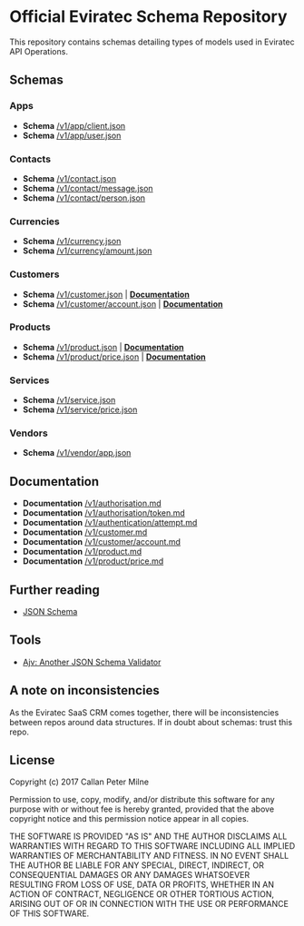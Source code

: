 # Official Eviratec Schema Repository

This repository contains schemas detailing types of models used in Eviratec API Operations.

## Schemas

### Apps

* **Schema** [/v1/app/client.json](https://github.com/eviratec/schema/blob/master/v1/app/client.json)
* **Schema** [/v1/app/user.json](https://github.com/eviratec/schema/blob/master/v1/app/user.json)

### Contacts

* **Schema** [/v1/contact.json](https://github.com/eviratec/schema/blob/master/v1/contact.json)
* **Schema** [/v1/contact/message.json](https://github.com/eviratec/schema/blob/master/v1/contact/message.json)
* **Schema** [/v1/contact/person.json](https://github.com/eviratec/schema/blob/master/v1/contact/person.json)

### Currencies

* **Schema** [/v1/currency.json](https://github.com/eviratec/schema/blob/master/v1/currency.json)
* **Schema** [/v1/currency/amount.json](https://github.com/eviratec/schema/blob/master/v1/currency/amount.json)

### Customers

* **Schema** [/v1/customer.json](https://github.com/eviratec/schema/blob/master/v1/customer.json) | [**Documentation**](https://github.com/eviratec/schema/blob/master/docs/v1/customer.md)
* **Schema** [/v1/customer/account.json](https://github.com/eviratec/schema/blob/master/v1/customer/account.json) | [**Documentation**](https://github.com/eviratec/schema/blob/master/docs/v1/customer/account.md)

### Products

* **Schema** [/v1/product.json](https://github.com/eviratec/schema/blob/master/v1/product.json) | [**Documentation**](https://github.com/eviratec/schema/blob/master/docs/v1/product.md)
* **Schema** [/v1/product/price.json](https://github.com/eviratec/schema/blob/master/v1/product/price.json) | [**Documentation**](https://github.com/eviratec/schema/blob/master/docs/v1/product/price.md)

### Services

* **Schema** [/v1/service.json](https://github.com/eviratec/schema/blob/master/v1/service.json)
* **Schema** [/v1/service/price.json](https://github.com/eviratec/schema/blob/master/v1/service/price.json)

### Vendors

* **Schema** [/v1/vendor/app.json](https://github.com/eviratec/schema/blob/master/v1/vendor/app.json)

## Documentation

* **Documentation** [/v1/authorisation.md](https://github.com/eviratec/schema/blob/master/docs/v1/authorisation.md)
* **Documentation** [/v1/authorisation/token.md](https://github.com/eviratec/schema/blob/master/docs/v1/authorisation/token.md)
* **Documentation** [/v1/authentication/attempt.md](https://github.com/eviratec/schema/blob/master/docs/v1/authentication/attempt.md)
* **Documentation** [/v1/customer.md](https://github.com/eviratec/schema/blob/master/docs/v1/customer.md)
* **Documentation** [/v1/customer/account.md](https://github.com/eviratec/schema/blob/master/docs/v1/customer/account.md)
* **Documentation** [/v1/product.md](https://github.com/eviratec/schema/blob/master/docs/v1/product.md)
* **Documentation** [/v1/product/price.md](https://github.com/eviratec/schema/blob/master/docs/v1/product/price.md)

## Further reading

* [JSON Schema](http://json-schema.org/documentation.html)

## Tools

* [Ajv: Another JSON Schema Validator](https://github.com/epoberezkin/ajv)

## A note on inconsistencies

As the Eviratec SaaS CRM comes together, there will be inconsistencies between repos around data structures.  If in doubt about schemas: trust this repo.

## License

Copyright (c) 2017 Callan Peter Milne

Permission to use, copy, modify, and/or distribute this software for any purpose with or without fee is hereby granted, provided that the above copyright notice and this permission notice appear in all copies.

THE SOFTWARE IS PROVIDED "AS IS" AND THE AUTHOR DISCLAIMS ALL WARRANTIES WITH REGARD TO THIS SOFTWARE INCLUDING ALL IMPLIED WARRANTIES OF MERCHANTABILITY AND FITNESS. IN NO EVENT SHALL THE AUTHOR BE LIABLE FOR ANY SPECIAL, DIRECT, INDIRECT, OR CONSEQUENTIAL DAMAGES OR ANY DAMAGES WHATSOEVER RESULTING FROM LOSS OF USE, DATA OR PROFITS, WHETHER IN AN ACTION OF CONTRACT, NEGLIGENCE OR OTHER TORTIOUS ACTION, ARISING OUT OF OR IN CONNECTION WITH THE USE OR PERFORMANCE OF THIS SOFTWARE.
